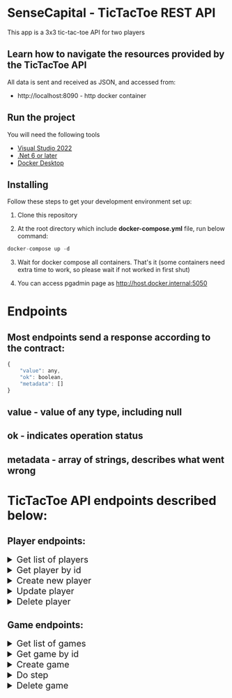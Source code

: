 # SenseCapital - TicTacToe REST API
This app is a 3x3 tic-tac-toe API for two players

## Learn how to navigate the resources provided by the TicTacToe API

All data is sent and received as JSON, and accessed from:
* http://localhost:8090 - http docker container

## Run the project
You will need the following tools

* [Visual Studio 2022]()
* [.Net 6 or later]()
* [Docker Desktop]()

## Installing
Follow these steps to get your development environment set up:
1. Clone this repository

2. At the root directory which include **docker-compose.yml** file, run below command:
```csharp
docker-compose up -d
```
3. Wait for docker compose all containers. That's it (some containers need extra time to work, so please wait if not worked in first shut)

4. You can access pgadmin page as http://host.docker.internal:5050

# Endpoints

## Most endpoints send a response according to the contract:
```javascript
{
    "value": any,
    "ok": boolean,
    "metadata": []
}
```

## **value** - value of any type, including null
## **ok** - indicates operation status
## **metadata** - array of strings, describes what went wrong

# **TicTacToe API endpoints described below**:

## Player endpoints:

<details>
<summary style="font-size:20px">Get list of players</summary>

## Request

```http
GET api/players
```

## Response

```javascript
[
    {
        "id": uuid,
        "name": string,
        "games" []
    }
]
```

## OK Example
```javascript
[
    {
        "id": "cfd7e708-ac5b-49af-987f-d4ee5189a5a2",
        "name": "Vlad",
        "games": [
            {
                "id": "7c92f13a-8c6a-4ca4-bc2a-70110bcc4510",
                "playerTurn": "cfd7e708-ac5b-49af-987f-d4ee5189a5a2",
                "currentState": [
                    "...",
                    ".X.",
                    "..."
                ],
                "redPlayerId": "cfd7e708-ac5b-49af-987f-d4ee5189a5a2",
                "bluePlayerId": "f0ad570f-a7c3-4df9-b10e-47ea47037e4d",
                "status": "Started",
                "stepCount": 1
            }
        ]
    }
]
```
</details>

<details>
<summary style=font-size:20px>
Get player by id
</summary>

## Request

```http
GET api/players/{id}
```

| Parameter | Type | Description | From |
| :--- | :--- | :--- | :--- |
| `id` | `uuid` | **Required**  Player id| Route |

## Response

```javascript
{
    "value": {
        "id": uuid,
        "name": string,
        "games": [],
    },
    "ok": boolean,
    "metadata": []
}
```

## OK Example
```javascript
{
    "value": {
        "id": "3bf05f6f-fc5d-457f-9ac5-39df92cdb5e2",
        "name": "Updated player name 777"
    },
    "ok": true,
    "metadata": null
}
```

## Bad Request Example
```javascript
{
    "value": null,
    "ok": false,
    "metadata": [
        "Player with the specified id was not found"
    ]
}
```
</details>

<details>
<summary style="font-size:20px">Create new player</summary>

## Request

```http
POST api/players
```

**Parameters**

| Parameter | Type | Description | From |
| :--- | :--- | :--- | :--- |
| `name` | `string` | **Required** Player name | Body |

## Response

```javascript
{
    "value": uuid,
    "ok": boolean,
    "metadata": []
}
```

## OK Example
```javascript
{
    "value": "3bf05f6f-fc5d-457f-9ac5-39df92cdb5e2",
    "ok": true,
    "metadata": null
}
```

## Bad Request Example
```javascript
{
    "value": "00000000-0000-0000-0000-000000000000",
    "ok": false,
    "metadata": [
        "Invalid player name"
    ]
}
```
</details>

<details>
<summary style="font-size:20px">Update player</summary>

## Request

```http
PATCH api/players
```

| Parameter | Type | Description | From |
| :--- | :--- | :--- | :--- |
| `command` | `object` | **Required** Updated player model | Body |

### `command` Schema

```javascript
{
    "id" : uuid,
    "name" string
}
```

## Response

```javascript
{
    "value": {
        "id": uuid,
        "name": string,
        "games": []
    },
    "ok": boolean,
    "metadata": []
}
```

## OK Example
```javascript
{
    "value": {
        "id": "3bf05f6f-fc5d-457f-9ac5-39df92cdb5e2",
        "name": "Updated player name 777"
    },
    "ok": true,
    "metadata": null
}
```

## Bad Request Example
```javascript
{
    "value": null,
    "ok": false,
    "metadata": [
        "Player with the specified id was not found"
    ]
}
```
</details>

<details>
<summary style="font-size:20px">Delete player</summary>

## Request

```http
DELETE api/players/{id}
```

| Parameter | Type | Description | From |
| :--- | :--- | :--- | :--- |
| `id` | `uuid` | **Required** Player id | Route |

## Response

```javascript
{
    "value": uuid,
    "ok": boolean,
    "metadata": []
}
```

## OK Example
```javascript
{
    "value": "18af5f10-5c22-41a1-8a8f-d135eca9f5ac",
    "ok": true,
    "metadata": null
}
```

## Bad Request Example
```javascript
{
    "value": null,
    "ok": false,
    "metadata": [
        "Player with the specified id was not found"
    ]
}
```
</details>

## Game endpoints:

<details>
<summary style="font-size:20px">Get list of games</summary>

## Request

```http
GET api/games
```

## Response

```javascript
[
    {
        "id": uuid,
        "playerTurn": uuid,
        "currentState": []
        "redPlayerId": uuid,
        "redPlayer": {
            "id": uuid,
            "name": string
        },
        "bluePlayerId": uuid,
        "bluePlayer": {
            "id": uuid,
            "name": string,
        },
        "status": string,
        "stepCount": number
    }
]
```

## OK Example
```javascript
[
    {
        "value": {
            "id": "7c92f13a-8c6a-4ca4-bc2a-70110bcc4510",
            "playerTurn": "cfd7e708-ac5b-49af-987f-d4ee5189a5a2",
            "currentState": [
                "...",
                ".X.",
                "..."
            ],
            "redPlayerId": "cfd7e708-ac5b-49af-987f-d4ee5189a5a2",
            "redPlayer": {
                "id": "cfd7e708-ac5b-49af-987f-d4ee5189a5a2",
                "name": "Vlad",
            },
            "bluePlayerId": "f0ad570f-a7c3-4df9-b10e-47ea47037e4d",
            "bluePlayer": {
                "id": "f0ad570f-a7c3-4df9-b10e-47ea47037e4d",
                "name": "John",
            },
            "status": "Started",
            "stepCount": 1
        },
        "ok": true,
        "metadata": null
    }
]
```
</details>

<details>
<summary style="font-size:20px">Get game by id</summary>

## Request

```http
GET api/games/{id}
```

| Parameter | Type | Description | From |
| :--- | :--- | :--- | :--- |
| `id` | `uuid` | **Required** Game id | Route |

## Response

```javascript
{
        "id": uuid,
        "playerTurn": uuid,
        "currentState": []
        "redPlayerId": uuid,
        "redPlayer": {
            "id": uuid,
            "name": string
        },
        "bluePlayerId": uuid,
        "bluePlayer": {
            "id": uuid,
            "name": string,
        },
        "status": string,
        "stepCount": number
}
```

## OK Example
```javascript
{
    "value": {
        "id": "7c92f13a-8c6a-4ca4-bc2a-70110bcc4510",
        "playerTurn": "cfd7e708-ac5b-49af-987f-d4ee5189a5a2",
        "currentState": [
            "...",
            ".X.",
            "..."
        ],
        "redPlayerId": "cfd7e708-ac5b-49af-987f-d4ee5189a5a2",
        "redPlayer": {
            "id": "cfd7e708-ac5b-49af-987f-d4ee5189a5a2",
            "name": "Vlad",
        },
        "bluePlayerId": "f0ad570f-a7c3-4df9-b10e-47ea47037e4d",
        "bluePlayer": {
            "id": "f0ad570f-a7c3-4df9-b10e-47ea47037e4d",
            "name": "John",
        },
        "status": "Started",
        "stepCount": 1
    },
    "ok": true,
    "metadata": null
}
```

## Bad Request Example
```javascript
{
    "value": null,
    "ok": false,
    "metadata": [
        "Game with the specified id was not found"
    ]
}
```
</details>

<details>
<summary style="font-size:20px">Create game</summary>

## Request

```http
POST api/games
```

| Parameter | Type | Description | From |
| :--- | :--- | :--- | :--- |
| `command` | `object` | **Required** Create game model | Body |

### `command` Schema
```javascript
{
    "bluePlayerId": uuid,
    "redPlayerId": uuid
}
```

## Response
```javascript
{
    "value": uuid,
    "ok": boolean,
    "metadata": null
}
```

## OK Example
```javascript
{
    "value": "dc5b9f18-b298-4e03-bb66-5c5adf05a4f2",
    "ok": true,
    "metadata": null
}
```
## Bad Request Example
```javascript
{
    "value": "00000000-0000-0000-0000-000000000000",
    "ok": false,
    "metadata": [
        "Player can't plan game with himself"
    ]
}
```
</details>

<details>
<summary style="font-size:20px">Do step</summary>

## Request

```http
PATCH api/games
```

| Parameter | Type | Description | From |
| :--- | :--- | :--- | :--- |
| `command` | `object` | **Required** Do step model | Body |

### `command` Schema

```javascript
{
    "gameId" : uuid,
    "playerId" : uuid,
    "cell" : number
}
```

## Response
```javascript
{
    "value": {
        "id": uuid,
        "playerTurn": uuid,
        "currentState": []
        "redPlayerId": uuid,
        "bluePlayerId": uuid,
        "status": string,
        "stepCount": number
    },
    "ok": boolean,
    "metadata": []
}
```

## OK Example
```javascript
{
    "value": {
        "id": "980ef79d-74c1-47ce-8443-df20ec9ed7ad",
        "playerTurn": "18af5f10-5c22-41a1-8a8f-d135eca9f5ac",
        "currentState": [
            "...",
            ".X.",
            "..."
        ],
        "redPlayerId": "18af5f10-5c22-41a1-8a8f-d135eca9f5ac",
        "bluePlayerId": "b134de1e-1ad6-41fd-8434-930d8689eaa3",
        "status": "Started",
        "stepCount": 1
    },
    "ok": true,
    "metadata": null
}
```

## Bad Request Example
```javascript
{
    "value": {
        "id": "7c92f13a-8c6a-4ca4-bc2a-70110bcc4510",
        "playerTurn": "f0ad570f-a7c3-4df9-b10e-47ea47037e4d",
        "currentState": [
            "..0",
            ".X.",
            "..."
        ],
        "redPlayerId": "cfd7e708-ac5b-49af-987f-d4ee5189a5a2",
        "bluePlayerId": "f0ad570f-a7c3-4df9-b10e-47ea47037e4d",
        "status": "Started",
        "stepCount": 2
    },
    "ok": false,
    "metadata": [
        "Cell with the specified row and column already marked"
    ]
}
```

</details>

<details>
<summary style="font-size:20px">Delete game</summary>

## Request

```http
DELETE api/games/{id}
```

| Parameter | Type | Description | From |
| :--- | :--- | :--- | :--- |
| `id` | `uuid` | **Required** Game id | Route |

## Response

```javascript
{
    "value": uuid,
    "ok": boolean,
    "metadata": []
}
```

## OK Example
```javascript
{
    "value": "933a29a0-e2bf-4ec9-9b03-c27b6a4c1698",
    "ok": true,
    "metadata": null
}
```

## Bad Request Example
```javascript
{
    "value": "980ef79d-74c1-47ce-8443-df20ec9ed7ac",
    "ok": false,
    "metadata": [
        "Game with the specified id was not found"
    ]
}
```
</details>